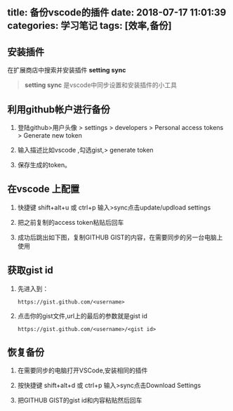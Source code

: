 title: 备份vscode的插件
date: 2018-07-17 11:01:39
categories: 学习笔记
tags: [效率,备份]
---
## 安装插件

在扩展商店中搜索并安装插件 **setting sync** 
> **setting sync** 是vscode中同步设置和安装插件的小工具


## 利用github帐户进行备份

1. 登陆github>用户头像 > settings > developers > Personal access tokens > Generate new token

2. 输入描述比如vscode ,勾选gist,> generate token

3. 保存生成的token。

## 在vscode 上配置

1. 快捷键 shift+alt+u 或 ctrl+p 输入>sync点击update/updload settings

2. 把之前复制的access token粘贴后回车

3. 成功后跳出如下图，复制GITHUB GIST的内容，在需要同步的另一台电脑上使用

## 获取gist id

1. 先进入到： 

    `https://gist.github.com/<username> `

2. 点击你的gist文件,url上的最后的参数就是gist id

   `https://gist.github.com/<username>/<gist id>`

## 恢复备份

1. 在需要同步的电脑打开VSCode,安装相同的插件

2. 按快捷键 shift+alt+d 或 ctrl+p 输入>sync点击Download Settings

3. 把GITHUB GIST的gist id和内容粘贴然后回车